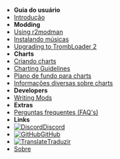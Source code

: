 - **Guia do usuário**
- [Introdução](./)
- **Modding**
- [Using r2modman](installing-r2modman)
- [Instalando músicas](installing-songs)
- [Upgrading to TrombLoader 2](migrating-to-v2)
- **Charts**
- [Criando charts](creating-charts)
- [Charting Guidelines](charting-guidelines)
- [Plano de fundo para charts](chart-backgrounds)
- [Informações diversas sobre charts](misc-charting-info)
- **Developers**
- [Writing Mods](writing-mods)
- **Extras**
- [Perguntas frequentes (FAQ's)](faq)
- **Links**
- [![Discord](https://icongr.am/simple/discord.svg?colored&size=16)Discord](https://discord.gg/KVzKRsbetJ)
- [![GitHub](https://icongr.am/simple/github.svg?color=808080&size=16)GitHub](https://github.com/tc-mods/TromboneChampModdingWiki)
- [![Translate](https://icongr.am/material/translate.svg?color=808080&size=16)Traduzir](https://crowdin.com/project/trombone-champ-modding-wiki)
- [Sobre](about)
